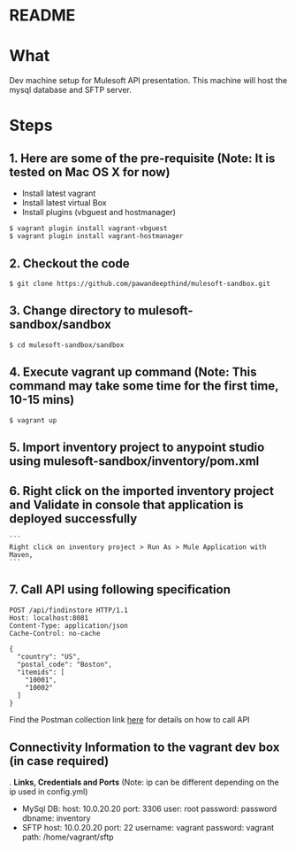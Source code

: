 # README

# What
Dev machine setup for Mulesoft API presentation. This machine will host the mysql database and SFTP server.

# Steps

## 1. Here are some of the pre-requisite (Note: It is tested on Mac OS X for now)
  * Install latest vagrant
  * Install latest virtual Box
  * Install plugins (vbguest and hostmanager)
    
  ```
  $ vagrant plugin install vagrant-vbguest
  $ vagrant plugin install vagrant-hostmanager
  ```

## 2. Checkout the code

  ```
  $ git clone https://github.com/pawandeepthind/mulesoft-sandbox.git
  ```
    
## 3. Change directory to mulesoft-sandbox/sandbox

  ```
  $ cd mulesoft-sandbox/sandbox
  ```

## 4. Execute vagrant up command (Note: This command may take some time for the first time, 10-15 mins)

  ```
  $ vagrant up
  ```

## 5. Import inventory project to anypoint studio using mulesoft-sandbox/inventory/pom.xml

## 6. Right click on the imported inventory project and Validate in console that application is deployed successfully

    ```
    Right click on inventory project > Run As > Mule Application with Maven,
    ```

## 7. Call API using following specification

  ```
  POST /api/findinstore HTTP/1.1
  Host: localhost:8081
  Content-Type: application/json
  Cache-Control: no-cache

  {
    "country": "US",
    "postal_code": "Boston",
    "itemids": [
      "10001",
      "10002"
    ]
  }
  ```

  Find the Postman collection link [here](FindInStoreDemo.postman_collection.json) for details on how to call API

## Connectivity Information to the vagrant dev box (in case required)
. **Links, Credentials and Ports** (Note: ip can be different depending on the ip used in config.yml)
   * MySql DB: 
      host: 10.0.20.20
      port: 3306
      user: root
      password: password
      dbname: inventory
   * SFTP
      host: 10.0.20.20
      port: 22
      username: vagrant
      password: vagrant
      path: /home/vagrant/sftp
